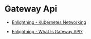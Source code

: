 # Gateway Api

* [Enlightning - Kubernetes Networking](https://youtu.be/V9ItB3u4UaA?list=PLAdzTan_eSPSaKSaWqZiC0A2Cbej_UX6v)

* [Enlightning - What Is Gateway API?](https://youtu.be/mFZW4jyed68?list=PLAdzTan_eSPSaKSaWqZiC0A2Cbej_UX6v)